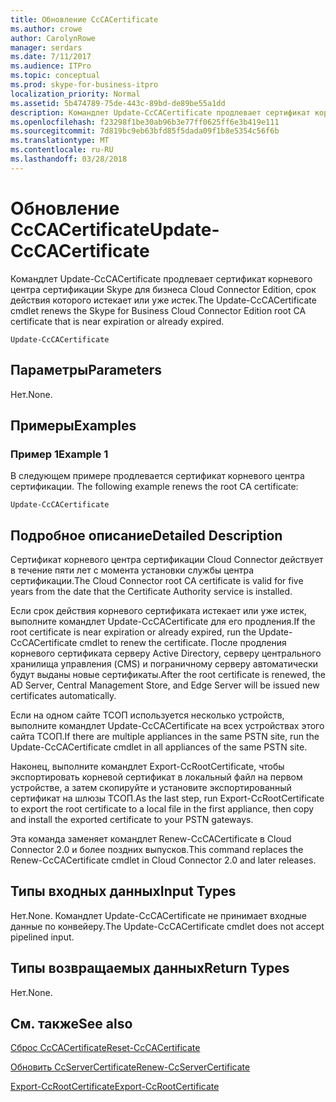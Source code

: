 ```yaml
---
title: Обновление CcCACertificate
ms.author: crowe
author: CarolynRowe
manager: serdars
ms.date: 7/11/2017
ms.audience: ITPro
ms.topic: conceptual
ms.prod: skype-for-business-itpro
localization_priority: Normal
ms.assetid: 5b474789-75de-443c-89bd-de89be55a1dd
description: Командлет Update-CcCACertificate продлевает сертификат корневого центра сертификации Skype для бизнеса Cloud Connector Edition, срок действия которого истекает или уже истек.
ms.openlocfilehash: f23298f1be30ab96b3e77ff0625ff6e3b419e111
ms.sourcegitcommit: 7d819bc9eb63bfd85f5dada09f1b8e5354c56f6b
ms.translationtype: MT
ms.contentlocale: ru-RU
ms.lasthandoff: 03/28/2018
---
```

# <a name="update-cccacertificate"></a><span data-ttu-id="67bcb-103">Обновление CcCACertificate</span><span class="sxs-lookup"><span data-stu-id="67bcb-103">Update-CcCACertificate</span></span>
 
<span data-ttu-id="67bcb-104">Командлет Update-CcCACertificate продлевает сертификат корневого центра сертификации Skype для бизнеса Cloud Connector Edition, срок действия которого истекает или уже истек.</span><span class="sxs-lookup"><span data-stu-id="67bcb-104">The Update-CcCACertificate cmdlet renews the Skype for Business Cloud Connector Edition root CA certificate that is near expiration or already expired.</span></span> 
  
```
Update-CcCACertificate
```

## <a name="parameters"></a><span data-ttu-id="67bcb-105">Параметры</span><span class="sxs-lookup"><span data-stu-id="67bcb-105">Parameters</span></span>

<span data-ttu-id="67bcb-106">Нет.</span><span class="sxs-lookup"><span data-stu-id="67bcb-106">None.</span></span>
  
## <a name="examples"></a><span data-ttu-id="67bcb-107">Примеры</span><span class="sxs-lookup"><span data-stu-id="67bcb-107">Examples</span></span>
<span data-ttu-id="67bcb-108"><a name="Examples"> </a></span><span class="sxs-lookup"><span data-stu-id="67bcb-108"></span></span>

### <a name="example-1"></a><span data-ttu-id="67bcb-109">Пример 1</span><span class="sxs-lookup"><span data-stu-id="67bcb-109">Example 1</span></span>

<span data-ttu-id="67bcb-110">В следующем примере продлевается сертификат корневого центра сертификации. </span><span class="sxs-lookup"><span data-stu-id="67bcb-110">The following example renews the root CA certificate:</span></span> 
  
```
Update-CcCACertificate 
```

## <a name="detailed-description"></a><span data-ttu-id="67bcb-111">Подробное описание</span><span class="sxs-lookup"><span data-stu-id="67bcb-111">Detailed Description</span></span>
<span data-ttu-id="67bcb-112"><a name="DetailedDescription"> </a></span><span class="sxs-lookup"><span data-stu-id="67bcb-112"></span></span>

<span data-ttu-id="67bcb-113">Сертификат корневого центра сертификации Cloud Connector действует в течение пяти лет с момента установки службы центра сертификации.</span><span class="sxs-lookup"><span data-stu-id="67bcb-113">The Cloud Connector root CA certificate is valid for five years from the date that the Certificate Authority service is installed.</span></span>
  
<span data-ttu-id="67bcb-114">Если срок действия корневого сертификата истекает или уже истек, выполните командлет Update-CcCACertificate для его продления.</span><span class="sxs-lookup"><span data-stu-id="67bcb-114">If the root certificate is near expiration or already expired, run the Update-CcCACertificate cmdlet to renew the certificate.</span></span> <span data-ttu-id="67bcb-115">После продления корневого сертификата серверу Active Directory, серверу центрального хранилища управления (CMS) и пограничному серверу автоматически будут выданы новые сертификаты.</span><span class="sxs-lookup"><span data-stu-id="67bcb-115">After the root certificate is renewed, the AD Server, Central Management Store, and Edge Server will be issued new certificates automatically.</span></span>
  
<span data-ttu-id="67bcb-116">Если на одном сайте ТСОП используется несколько устройств, выполните командлет Update-CcCACertificate на всех устройствах этого сайта ТСОП.</span><span class="sxs-lookup"><span data-stu-id="67bcb-116">If there are multiple appliances in the same PSTN site, run the Update-CcCACertificate cmdlet in all appliances of the same PSTN site.</span></span>
  
<span data-ttu-id="67bcb-117">Наконец, выполните командлет Export-CcRootCertificate, чтобы экспортировать корневой сертификат в локальный файл на первом устройстве, а затем скопируйте и установите экспортированный сертификат на шлюзы ТСОП.</span><span class="sxs-lookup"><span data-stu-id="67bcb-117">As the last step, run Export-CcRootCertificate to export the root certificate to a local file in the first appliance, then copy and install the exported certificate to your PSTN gateways.</span></span>
  
<span data-ttu-id="67bcb-118">Эта команда заменяет командлет Renew-CcCACertificate в Cloud Connector 2.0 и более поздних выпусков.</span><span class="sxs-lookup"><span data-stu-id="67bcb-118">This command replaces the Renew-CcCACertificate cmdlet in Cloud Connector 2.0 and later releases.</span></span>
  
## <a name="input-types"></a><span data-ttu-id="67bcb-119">Типы входных данных</span><span class="sxs-lookup"><span data-stu-id="67bcb-119">Input Types</span></span>
<span data-ttu-id="67bcb-120"><a name="InputTypes"> </a></span><span class="sxs-lookup"><span data-stu-id="67bcb-120"></span></span>

<span data-ttu-id="67bcb-121">Нет.</span><span class="sxs-lookup"><span data-stu-id="67bcb-121">None.</span></span> <span data-ttu-id="67bcb-122">Командлет Update-CcCACertificate не принимает входные данные по конвейеру.</span><span class="sxs-lookup"><span data-stu-id="67bcb-122">The Update-CcCACertificate cmdlet does not accept pipelined input.</span></span>
  
## <a name="return-types"></a><span data-ttu-id="67bcb-123">Типы возвращаемых данных</span><span class="sxs-lookup"><span data-stu-id="67bcb-123">Return Types</span></span>
<span data-ttu-id="67bcb-124"><a name="ReturnTypes"> </a></span><span class="sxs-lookup"><span data-stu-id="67bcb-124"></span></span>

<span data-ttu-id="67bcb-125">Нет.</span><span class="sxs-lookup"><span data-stu-id="67bcb-125">None.</span></span> 
  
## <a name="see-also"></a><span data-ttu-id="67bcb-126">См. также</span><span class="sxs-lookup"><span data-stu-id="67bcb-126">See also</span></span>
<span data-ttu-id="67bcb-127"><a name="ReturnTypes"> </a></span><span class="sxs-lookup"><span data-stu-id="67bcb-127"></span></span>

[<span data-ttu-id="67bcb-128">Сброс CcCACertificate</span><span class="sxs-lookup"><span data-stu-id="67bcb-128">Reset-CcCACertificate</span></span>](reset-cccacertificate.md)
  
[<span data-ttu-id="67bcb-129">Обновить CcServerCertificate</span><span class="sxs-lookup"><span data-stu-id="67bcb-129">Renew-CcServerCertificate</span></span>](renew-ccservercertificate.md)
  
[<span data-ttu-id="67bcb-130">Export-CcRootCertificate</span><span class="sxs-lookup"><span data-stu-id="67bcb-130">Export-CcRootCertificate</span></span>](export-ccrootcertificate.md)
  

